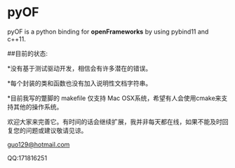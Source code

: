 # pyOF
pyOF is a python binding for **openFrameworks** by using pybind11 and c++11.

##目前的状态:

*没有基于测试驱动开发，相信会有许多潜在的错误。

*每个封装的类和函数也没有加入说明性文档字符串。

*目前我写的蹩脚的 makefile 仅支持 Mac OSX系统，希望有人会使用cmake来支持其他的操作系统。

欢迎大家来完善它。有时间的话会继续扩展，我并非每天都在线，如果不能及时回复您的问题或建议敬请见谅。

guo129@hotmail.com

QQ:171816251


